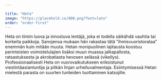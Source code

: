 ```yaml
---

title: "Heta"
image: "https://placehold.co/800.png?font=lato"
order: "order-first"
---
```


Heta on tiimin luova ja innostuva lentäjä, joka ei todella säikähdä vauhtia tai korkeita paikkoja. Sanojensa mukaan hän rakastaa tätä ”ihmisvuoristorataa” enemmän kuin mitään muuta. Hetan monipuolinen lajitausta koostuu perinteisten voimistelulajien lisäksi muun muassa jalkapallosta, ratsastuksesta ja akrobatiasta hevosen selässä (vikellys). Professionaalisesti Heta on vuorovaikutukseen erikoistunut viestintäasiantuntija ja pitkän linjan urheiluvalmentaja. Esiintymisessä Hetan mielestä parasta on suurten tunteiden tuottaminen katsojille.
